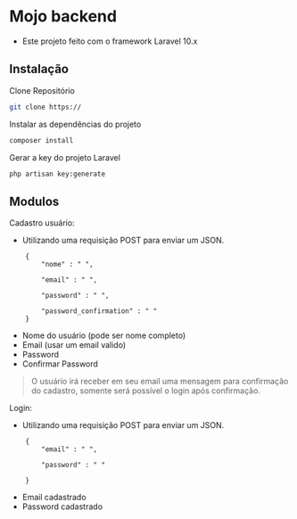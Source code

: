 
# Mojo backend

- Este projeto feito com o framework Laravel 10.x

## Instalação

Clone Repositório
```sh
git clone https://
```

Instalar as dependências do projeto
```sh
composer install
```

Gerar a key do projeto Laravel
```sh
php artisan key:generate
```

## Modulos

Cadastro usuário:
- Utilizando uma requisição POST para enviar um JSON.
 
```dosini
    {
        "nome" : " ",

        "email" : " ",

        "password" : " ",

        "password_confirmation" : " "
    }
```


- Nome do usuário (pode ser nome completo)
- Email (usar um email valido)
- Password
- Confirmar Password

> O usuário irá receber em seu email uma mensagem para confirmação do cadastro,
>somente será possível o login após confirmação.
 
 Login:
- Utilizando uma requisição POST para enviar um JSON.
```dosini
    {
        "email" : " ",

        "password" : " "
        
    }
```
- Email cadastrado
- Password cadastrado